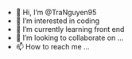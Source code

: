 - 👋 Hi, I’m @TraNguyen95
- 👀 I’m interested in coding
- 🌱 I’m currently learning front end
- 💞️ I’m looking to collaborate on ...
- 📫 How to reach me ...

<!---
TraNguyen95/TraNguyen95 is a ✨ special ✨ repository because its `README.md` (this file) appears on your GitHub profile.
You can click the Preview link to take a look at your changes.
--->
